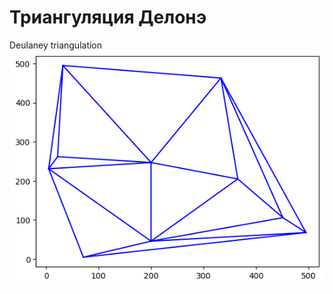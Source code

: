 # Триангуляция Делонэ
Deulaney triangulation
![Image alt](https://github.com/Operator7994/Deulaney/blob/main/demo.png)

